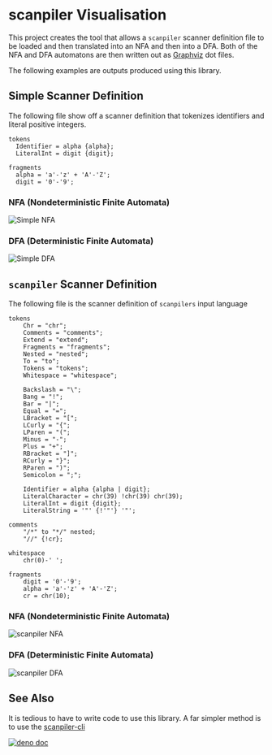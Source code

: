 # scanpiler Visualisation

This project creates the tool that allows a `scanpiler` scanner definition file to be loaded and then translated into an NFA and then into a DFA.  Both of the NFA and DFA automatons are then written out as [Graphviz](https://graphviz.org) dot files.

The following examples are outputs produced using this library.

## Simple Scanner Definition

The following file show off a scanner definition that tokenizes identifiers and literal positive integers.

```
tokens 
  Identifier = alpha {alpha};
  LiteralInt = digit {digit};

fragments
  alpha = 'a'-'z' + 'A'-'Z';
  digit = '0'-'9';
```

### NFA (Nondeterministic Finite Automata)
![Simple NFA](./.doc/simple-nfa.svg)

### DFA (Deterministic Finite Automata)
![Simple DFA](./.doc/simple-dfa.svg)


## `scanpiler` Scanner Definition

The following file is the scanner definition of `scanpilers` input language

```
tokens
    Chr = "chr";
    Comments = "comments";
    Extend = "extend";
    Fragments = "fragments";
    Nested = "nested";
    To = "to";
    Tokens = "tokens";
    Whitespace = "whitespace";
    
    Backslash = "\";
    Bang = "!";
    Bar = "|";
    Equal = "=";
    LBracket = "[";
    LCurly = "{";
    LParen = "(";
    Minus = "-";
    Plus = "+";
    RBracket = "]";
    RCurly = "}";
    RParen = ")";
    Semicolon = ";";

    Identifier = alpha {alpha | digit};
    LiteralCharacter = chr(39) !chr(39) chr(39);
    LiteralInt = digit {digit};
    LiteralString = '"' {!'"'} '"';

comments
    "/*" to "*/" nested;
    "//" {!cr};

whitespace
    chr(0)-' ';

fragments
    digit = '0'-'9';
    alpha = 'a'-'z' + 'A'-'Z';
    cr = chr(10);
```

### NFA (Nondeterministic Finite Automata)
![scanpiler NFA](./.doc/scanpiler-nfa.svg)

### DFA (Deterministic Finite Automata)
![scanpiler DFA](./.doc/scanpiler-dfa.svg)

## See Also

It is tedious to have to write code to use this library.  A far simpler method is to use the [scanpiler-cli](https://github.com/littlelanguages/scanpiler-cli)

[![deno doc](https://doc.deno.land/badge.svg)](https://doc.deno.land/https/raw.githubusercontent.com/littlelanguages/deno-ltool-viz/main/mod.ts)